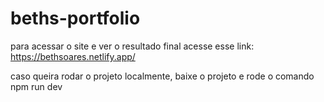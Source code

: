 # beths-portfolio

para acessar o site e ver o resultado final acesse esse link: https://bethsoares.netlify.app/

caso queira rodar o projeto localmente, baixe o projeto e rode o comando npm run dev
